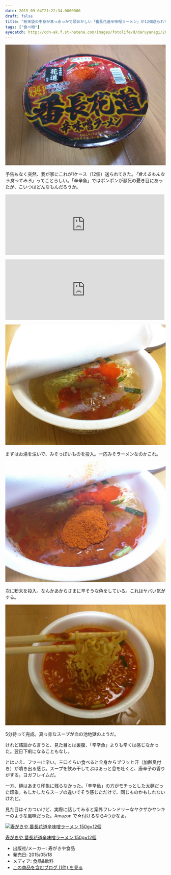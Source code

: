 ```yaml
---
date: 2015-09-04T21:22:34.0000000
draft: false
title: "粉末袋の中身が真っ赤っかで頭おかしい「番長花道辛味噌ラーメン」が12個送られてきた。"
tags: ["食べ物"]
eyecatch: http://cdn-ak.f.st-hatena.com/images/fotolife/d/daruyanagi/20150903/20150903195835.jpg
---
```

<p><span itemscope itemtype="http://schema.org/Photograph"><img src="20150903195835.jpg" alt="f:id:daruyanagi:20150903195835j:plain" title="f:id:daruyanagi:20150903195835j:plain" class="hatena-fotolife" itemprop="image"></span></p><p>予告もなく突然、我が家にこれが1ケース（12個）送られてきた。<i>「食えるもんなら食ってみろ」</i>ってことらしい。「辛辛魚」ではポンポンが瀕死の憂き目にあったが、こいつはどんなもんだろうか。</p><p><iframe src="https://hatenablog-parts.com/embed?url=https%3A%2F%2Fblog.daruyanagi.jp%2Fentry%2F2015%2F02%2F04%2F204808" title="「辛辛魚」が送られてきたので食べてみた。 - だるろぐ" class="embed-card embed-blogcard" scrolling="no" frameborder="0" style="display: block; width: 100%; height: 190px; max-width: 500px; margin: 10px 0px;"></iframe></p><p><iframe src="https://hatenablog-parts.com/embed?url=https%3A%2F%2Fblog.daruyanagi.jp%2Fentry%2F2015%2F02%2F10%2F003213" title="「辛辛魚」で死にかけた → リベンジ - だるろぐ" class="embed-card embed-blogcard" scrolling="no" frameborder="0" style="display: block; width: 100%; height: 190px; max-width: 500px; margin: 10px 0px;"></iframe></p><p><span itemscope itemtype="http://schema.org/Photograph"><img src="20150903200402.jpg" alt="f:id:daruyanagi:20150903200402j:plain" title="f:id:daruyanagi:20150903200402j:plain" class="hatena-fotolife" itemprop="image"></span></p><p>まずはお湯を注いで、みそっぽいものを投入。一応みそラーメンなのかこれ。</p><p><span itemscope itemtype="http://schema.org/Photograph"><img src="20150903200424.jpg" alt="f:id:daruyanagi:20150903200424j:plain" title="f:id:daruyanagi:20150903200424j:plain" class="hatena-fotolife" itemprop="image"></span></p><p>次に粉末を投入。なんかあからさまに辛そうな色をしている。これはヤバい気がする。</p><p><span itemscope itemtype="http://schema.org/Photograph"><img src="20150903201112.jpg" alt="f:id:daruyanagi:20150903201112j:plain" title="f:id:daruyanagi:20150903201112j:plain" class="hatena-fotolife" itemprop="image"></span></p><p>5分待って完成。真っ赤なスープが血の池地獄のようだ。</p><p>けれど結論から言うと、見た目とは裏腹、「辛辛魚」よりも辛くは感じなかった。翌日下痢になることもなし。</p><p>とはいえ、フツーに辛い。三口ぐらい食べると全身からブワッと汗（加齢臭付き）が噴き出る感じ。スープを飲み干してぶはぁっと息を吐くと、唐辛子の香りがする。ヨガフレイムだ。</p><p>一方、麺はあまり印象に残らなかった。「辛辛魚」の方がモチっとした太麺だった印象。もしかしたらスープの違いでそう感じただけで、同じものかもしれないけれど。</p><p>見た目はイカついけど、実際に話してみると案外フレンドリーなヤクザかヤンキーのような風味だった。Amazon で☆付けるなら4つかなぁ。</p><p><div class="hatena-asin-detail"><a href="http://www.amazon.co.jp/exec/obidos/ASIN/B00WFUW218/bestylesnet-22/"><img src="https://images-fe.ssl-images-amazon.com/images/I/61PonSRcQFL._SL160_.jpg" class="hatena-asin-detail-image" alt="寿がきや 番長花道辛味噌ラーメン 150g×12個" title="寿がきや 番長花道辛味噌ラーメン 150g×12個"></a><div class="hatena-asin-detail-info"><p class="hatena-asin-detail-title"><a href="http://www.amazon.co.jp/exec/obidos/ASIN/B00WFUW218/bestylesnet-22/">寿がきや 番長花道辛味噌ラーメン 150g×12個</a></p><ul><li><span class="hatena-asin-detail-label">出版社/メーカー:</span> 寿がきや食品</li><li><span class="hatena-asin-detail-label">発売日:</span> 2015/05/18</li><li><span class="hatena-asin-detail-label">メディア:</span> 食品&飲料</li><li><a href="http://d.hatena.ne.jp/asin/B00WFUW218/bestylesnet-22" target="_blank">この商品を含むブログ (1件) を見る</a></li></ul></div><div class="hatena-asin-detail-foot"></div></div></p>
